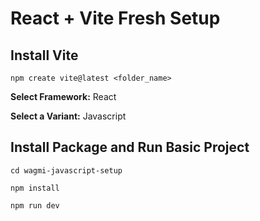 
# React + Vite Fresh Setup

## Install Vite

    npm create vite@latest <folder_name>

<b>Select Framework:</b> React

<b>Select a Variant:</b> Javascript

## Install Package and Run Basic Project

    cd wagmi-javascript-setup

    npm install

    npm run dev
